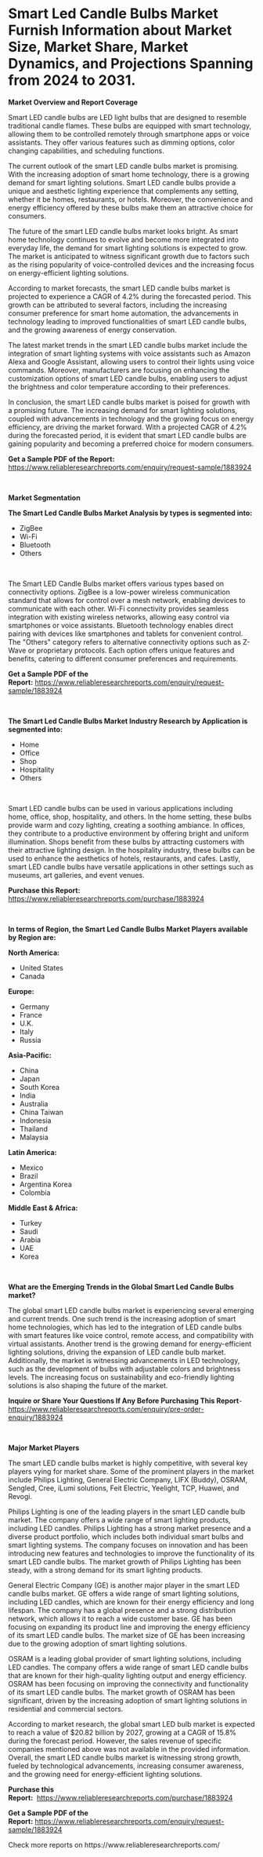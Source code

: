 <p><h1>Smart Led Candle Bulbs Market Furnish Information about Market Size, Market Share, Market Dynamics, and Projections Spanning from 2024 to 2031.</h1></p><p><strong>Market Overview and Report Coverage</strong></p>
<p><p>Smart LED candle bulbs are LED light bulbs that are designed to resemble traditional candle flames. These bulbs are equipped with smart technology, allowing them to be controlled remotely through smartphone apps or voice assistants. They offer various features such as dimming options, color changing capabilities, and scheduling functions.</p><p>The current outlook of the smart LED candle bulbs market is promising. With the increasing adoption of smart home technology, there is a growing demand for smart lighting solutions. Smart LED candle bulbs provide a unique and aesthetic lighting experience that complements any setting, whether it be homes, restaurants, or hotels. Moreover, the convenience and energy efficiency offered by these bulbs make them an attractive choice for consumers.</p><p>The future of the smart LED candle bulbs market looks bright. As smart home technology continues to evolve and become more integrated into everyday life, the demand for smart lighting solutions is expected to grow. The market is anticipated to witness significant growth due to factors such as the rising popularity of voice-controlled devices and the increasing focus on energy-efficient lighting solutions.</p><p>According to market forecasts, the smart LED candle bulbs market is projected to experience a CAGR of 4.2% during the forecasted period. This growth can be attributed to several factors, including the increasing consumer preference for smart home automation, the advancements in technology leading to improved functionalities of smart LED candle bulbs, and the growing awareness of energy conservation.</p><p>The latest market trends in the smart LED candle bulbs market include the integration of smart lighting systems with voice assistants such as Amazon Alexa and Google Assistant, allowing users to control their lights using voice commands. Moreover, manufacturers are focusing on enhancing the customization options of smart LED candle bulbs, enabling users to adjust the brightness and color temperature according to their preferences.</p><p>In conclusion, the smart LED candle bulbs market is poised for growth with a promising future. The increasing demand for smart lighting solutions, coupled with advancements in technology and the growing focus on energy efficiency, are driving the market forward. With a projected CAGR of 4.2% during the forecasted period, it is evident that smart LED candle bulbs are gaining popularity and becoming a preferred choice for modern consumers.</p></p>
<p><strong>Get a Sample PDF of the Report:</strong> <a href="https://www.reliableresearchreports.com/enquiry/request-sample/1883924">https://www.reliableresearchreports.com/enquiry/request-sample/1883924</a></p>
<p>&nbsp;</p>
<p><strong>Market Segmentation</strong></p>
<p><strong>The Smart Led Candle Bulbs Market Analysis by types is segmented into:</strong></p>
<p><ul><li>ZigBee</li><li>Wi-Fi</li><li>Bluetooth</li><li>Others</li></ul></p>
<p>&nbsp;</p>
<p><p>The Smart LED Candle Bulbs market offers various types based on connectivity options. ZigBee is a low-power wireless communication standard that allows for control over a mesh network, enabling devices to communicate with each other. Wi-Fi connectivity provides seamless integration with existing wireless networks, allowing easy control via smartphones or voice assistants. Bluetooth technology enables direct pairing with devices like smartphones and tablets for convenient control. The "Others" category refers to alternative connectivity options such as Z-Wave or proprietary protocols. Each option offers unique features and benefits, catering to different consumer preferences and requirements.</p></p>
<p><strong>Get a Sample PDF of the Report:</strong>&nbsp;<a href="https://www.reliableresearchreports.com/enquiry/request-sample/1883924">https://www.reliableresearchreports.com/enquiry/request-sample/1883924</a></p>
<p>&nbsp;</p>
<p><strong>The Smart Led Candle Bulbs Market Industry Research by Application is segmented into:</strong></p>
<p><ul><li>Home</li><li>Office</li><li>Shop</li><li>Hospitality</li><li>Others</li></ul></p>
<p>&nbsp;</p>
<p><p>Smart LED candle bulbs can be used in various applications including home, office, shop, hospitality, and others. In the home setting, these bulbs provide warm and cozy lighting, creating a soothing ambiance. In offices, they contribute to a productive environment by offering bright and uniform illumination. Shops benefit from these bulbs by attracting customers with their attractive lighting design. In the hospitality industry, these bulbs can be used to enhance the aesthetics of hotels, restaurants, and cafes. Lastly, smart LED candle bulbs have versatile applications in other settings such as museums, art galleries, and event venues.</p></p>
<p><strong>Purchase this Report:</strong>&nbsp; <a href="https://www.reliableresearchreports.com/purchase/1883924">https://www.reliableresearchreports.com/purchase/1883924</a></p>
<p>&nbsp;</p>
<p><strong>In terms of Region, the Smart Led Candle Bulbs Market Players available by Region are:</strong></p>
<p>
    <p> <strong> North America: </strong>
        <ul>
            <li>United States</li>
            <li>Canada</li>
        </ul>
        </p> 
    <p> <strong> Europe: </strong>
        <ul>
            <li>Germany</li>
            <li>France</li>
            <li>U.K.</li>
            <li>Italy</li>
            <li>Russia</li>
        </ul>
        </p> 
    <p> <strong> Asia-Pacific: </strong>
        <ul>
            <li>China</li>
            <li>Japan</li>
            <li>South Korea</li>
            <li>India</li>
            <li>Australia</li>
            <li>China Taiwan</li>
            <li>Indonesia</li>
            <li>Thailand</li>
            <li>Malaysia</li>
        </ul>
        </p> 
    <p> <strong> Latin America: </strong>
        <ul>
            <li>Mexico</li>
            <li>Brazil</li>
            <li>Argentina Korea</li>
            <li>Colombia</li>
        </ul>
        </p> 
    <p> <strong> Middle East & Africa: </strong>
        <ul>
            <li>Turkey</li>
            <li>Saudi</li>
            <li>Arabia</li>
            <li>UAE</li>
            <li>Korea</li>
        </ul>
    </p>
    </p>
<p>&nbsp;</p>
<p><strong>What are the Emerging Trends in the Global Smart Led Candle Bulbs market?</strong></p>
<p><p>The global smart LED candle bulbs market is experiencing several emerging and current trends. One such trend is the increasing adoption of smart home technologies, which has led to the integration of LED candle bulbs with smart features like voice control, remote access, and compatibility with virtual assistants. Another trend is the growing demand for energy-efficient lighting solutions, driving the expansion of LED candle bulb market. Additionally, the market is witnessing advancements in LED technology, such as the development of bulbs with adjustable colors and brightness levels. The increasing focus on sustainability and eco-friendly lighting solutions is also shaping the future of the market.</p></p>
<p><strong>Inquire or Share Your Questions If Any Before Purchasing This Report</strong>- <a href="https://www.reliableresearchreports.com/enquiry/pre-order-enquiry/1883924">https://www.reliableresearchreports.com/enquiry/pre-order-enquiry/1883924</a></p>
<p>&nbsp;</p>
<p><strong>Major Market Players</strong></p>
<p><p>The smart LED candle bulbs market is highly competitive, with several key players vying for market share. Some of the prominent players in the market include Philips Lighting, General Electric Company, LIFX (Buddy), OSRAM, Sengled, Cree, iLumi solutions, Feit Electric, Yeelight, TCP, Huawei, and Revogi.</p><p>Philips Lighting is one of the leading players in the smart LED candle bulb market. The company offers a wide range of smart lighting products, including LED candles. Philips Lighting has a strong market presence and a diverse product portfolio, which includes both individual smart bulbs and smart lighting systems. The company focuses on innovation and has been introducing new features and technologies to improve the functionality of its smart LED candle bulbs. The market growth of Philips Lighting has been steady, with a strong demand for its smart lighting products.</p><p>General Electric Company (GE) is another major player in the smart LED candle bulbs market. GE offers a wide range of smart lighting solutions, including LED candles, which are known for their energy efficiency and long lifespan. The company has a global presence and a strong distribution network, which allows it to reach a wide customer base. GE has been focusing on expanding its product line and improving the energy efficiency of its smart LED candle bulbs. The market size of GE has been increasing due to the growing adoption of smart lighting solutions.</p><p>OSRAM is a leading global provider of smart lighting solutions, including LED candles. The company offers a wide range of smart LED candle bulbs that are known for their high-quality lighting output and energy efficiency. OSRAM has been focusing on improving the connectivity and functionality of its smart LED candle bulbs. The market growth of OSRAM has been significant, driven by the increasing adoption of smart lighting solutions in residential and commercial sectors.</p><p>According to market research, the global smart LED bulb market is expected to reach a value of $20.82 billion by 2027, growing at a CAGR of 15.8% during the forecast period. However, the sales revenue of specific companies mentioned above was not available in the provided information. Overall, the smart LED candle bulbs market is witnessing strong growth, fueled by technological advancements, increasing consumer awareness, and the growing need for energy-efficient lighting solutions.</p></p>
<p><strong>Purchase this Report:</strong>&nbsp;&nbsp;<a href="https://www.reliableresearchreports.com/purchase/1883924">https://www.reliableresearchreports.com/purchase/1883924</a></p>
<p></p>
<p><strong>Get a Sample PDF of the Report:</strong>&nbsp;<a href="https://www.reliableresearchreports.com/enquiry/request-sample/1883924">https://www.reliableresearchreports.com/enquiry/request-sample/1883924</a></p>
<p>Check more reports on https://www.reliableresearchreports.com/</p>